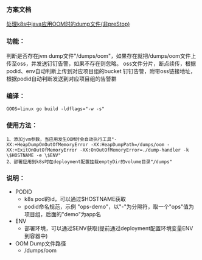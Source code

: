 ### 方案文档
[处理k8s中java应用OOM时的dump文件(非preStop)](http://www.devopser.org/articles/2020/09/17/1600339403553.html)

### 功能：

判断是否存在jvm dump文件"/dumps/oom"，如果存在就把/dumps/oom文件上传至oss，并发送钉钉告警，如果不存在则忽略。
oss文件分片，断点续传，根据podid、env自动判断上传到对应项目组的bucket
钉钉告警，附带oss链接地址，根据podid自动判断发送到对应项目组的告警群

### 编译：

```
GOOS=linux go build -ldflags="-w -s"
```

### 使用方法：

```
1、添加jvm参数，当应用发生OOM时会自动执行工具"-XX:+HeapDumpOnOutOfMemoryError -XX:HeapDumpPath=/dumps/oom -XX:+ExitOnOutOfMemoryError -XX:OnOutOfMemoryError=./dump-handler -k \$HOSTNAME -e \$ENV"
2、部署应用到k8s时在deployment配置挂载emptyDir的volume目录"/dumps"
```

### 说明：

- PODID
  - k8s pod的id，可以通过$HOSTNAME获取
  - podid命名规范，示例 "ops-demo"，以"-"为分隔符，取一个"ops"值为项目组，后面的"demo"为app名
- ENV
  - 部署环境，可以通过$ENV获取(提前通过deployment配置环境变量ENV到容器中)
- OOM Dump文件路径
  - /dumps/oom

